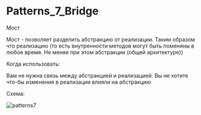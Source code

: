 # Patterns_7_Bridge

Мост

Мост - позволяет разделить абстракцию от реализации. Таким образом что реализацию (то есть внутренности методов могут быть поменяны в любое время. Не меняя при этом абстракции (общей архитектуре))

Когда использовать:

Вам не нужна связь между абстракцией и реализацией.
Вы не хотите что-бы изменения в реализации влияли на абстракцию

Схема:

![patterns7](https://user-images.githubusercontent.com/8353437/28819369-37277f58-76d8-11e7-8bea-afce65104688.png)
